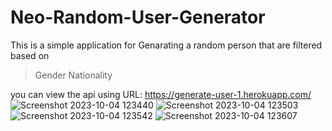# Neo-Random-User-Generator
This is a simple application for Genarating a random person that are filtered based on
  >Gender
  >Nationality

you can view the api using URL: https://generate-user-1.herokuapp.com/
![Screenshot 2023-10-04 123440](https://github.com/anilasakhamuri/Neo-Random-User-Generator/assets/75490634/e4c8c3ec-c86c-4df4-9d8f-d4d1d3a7ea73)
![Screenshot 2023-10-04 123503](https://github.com/anilasakhamuri/Neo-Random-User-Generator/assets/75490634/7ff5f2a2-ab12-49b4-83f9-fbbaf8fe79a3)
![Screenshot 2023-10-04 123542](https://github.com/anilasakhamuri/Neo-Random-User-Generator/assets/75490634/2cd910aa-8f63-4bc2-aef1-940e0135ab56)
![Screenshot 2023-10-04 123607](https://github.com/anilasakhamuri/Neo-Random-User-Generator/assets/75490634/9016e5d8-3131-4830-86dc-e674f42edfd8)
